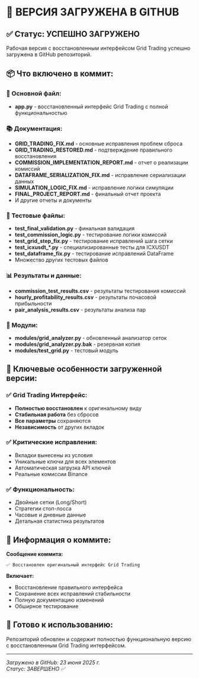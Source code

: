 # 🚀 ВЕРСИЯ ЗАГРУЖЕНА В GITHUB

## ✅ Статус: УСПЕШНО ЗАГРУЖЕНО

Рабочая версия с восстановленным интерфейсом Grid Trading успешно загружена в GitHub репозиторий.

## 📦 Что включено в коммит:

### 🎯 Основной файл:
- **app.py** - восстановленный интерфейс Grid Trading с полной функциональностью

### 📚 Документация:
- **GRID_TRADING_FIX.md** - основные исправления проблем сброса
- **GRID_TRADING_RESTORED.md** - подтверждение правильного восстановления
- **COMMISSION_IMPLEMENTATION_REPORT.md** - отчет о реализации комиссий
- **DATAFRAME_SERIALIZATION_FIX.md** - исправление сериализации данных
- **SIMULATION_LOGIC_FIX.md** - исправление логики симуляции
- **FINAL_PROJECT_REPORT.md** - финальный отчет проекта
- И другие отчеты и документы

### 🧪 Тестовые файлы:
- **test_final_validation.py** - финальная валидация
- **test_commission_logic.py** - тестирование логики комиссий
- **test_grid_step_fix.py** - тестирование исправлений шага сетки
- **test_icxusdt_*.py** - специализированные тесты для ICXUSDT
- **test_dataframe_fix.py** - тестирование исправлений DataFrame
- Множество других тестовых файлов

### 📊 Результаты и данные:
- **commission_test_results.csv** - результаты тестирования комиссий
- **hourly_profitability_results.csv** - результаты почасовой прибыльности
- **pair_analysis_results.csv** - результаты анализа пар

### 🔧 Модули:
- **modules/grid_analyzer.py** - обновленный анализатор сеток
- **modules/grid_analyzer.py.bak** - резервная копия
- **modules/test_grid.py** - тестовый модуль

## 🎯 Ключевые особенности загруженной версии:

### ✅ Grid Trading Интерфейс:
- **Полностью восстановлен** к оригинальному виду
- **Стабильная работа** без сбросов
- **Все параметры** сохраняются
- **Независимость** от других вкладок

### ✅ Критические исправления:
- Вкладки вынесены из условия
- Уникальные ключи для всех элементов
- Автоматическая загрузка API ключей
- Реальные комиссии Binance

### ✅ Функциональность:
- Двойные сетки (Long/Short)
- Стратегии стоп-лосса
- Часовые и дневные данные
- Детальная статистика результатов

## 🔗 Информация о коммите:

**Сообщение коммита:**
```
✅ Восстановлен оригинальный интерфейс Grid Trading
```

**Включает:**
- Восстановление правильного интерфейса
- Сохранение всех исправлений стабильности
- Полную документацию изменений
- Обширное тестирование

## 🚀 Готово к использованию:

Репозиторий обновлен и содержит полностью функциональную версию с восстановленным Grid Trading интерфейсом.

---

*Загружено в GitHub: 23 июня 2025 г.*  
*Статус: ЗАВЕРШЕНО ✅*
